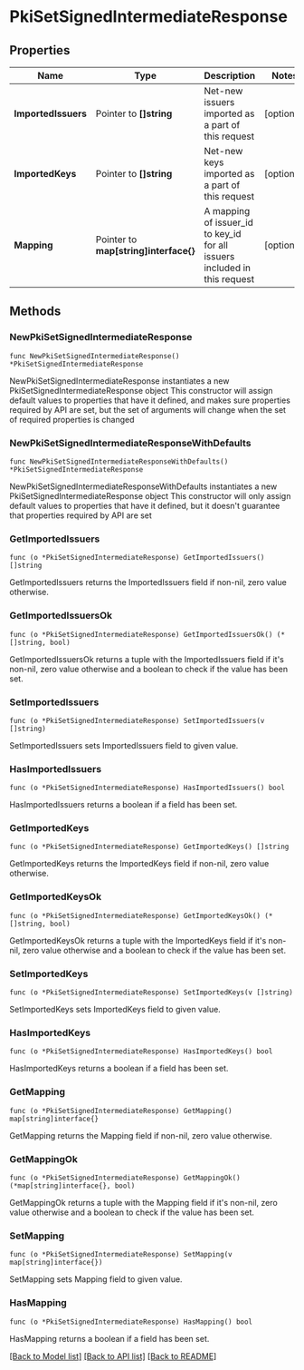 # PkiSetSignedIntermediateResponse


## Properties

Name | Type | Description | Notes
------------ | ------------- | ------------- | -------------
**ImportedIssuers** | Pointer to **[]string** | Net-new issuers imported as a part of this request | [optional] 
**ImportedKeys** | Pointer to **[]string** | Net-new keys imported as a part of this request | [optional] 
**Mapping** | Pointer to **map[string]interface{}** | A mapping of issuer_id to key_id for all issuers included in this request | [optional] 



## Methods


### NewPkiSetSignedIntermediateResponse

`func NewPkiSetSignedIntermediateResponse() *PkiSetSignedIntermediateResponse`

NewPkiSetSignedIntermediateResponse instantiates a new PkiSetSignedIntermediateResponse object
This constructor will assign default values to properties that have it defined,
and makes sure properties required by API are set, but the set of arguments
will change when the set of required properties is changed

### NewPkiSetSignedIntermediateResponseWithDefaults

`func NewPkiSetSignedIntermediateResponseWithDefaults() *PkiSetSignedIntermediateResponse`

NewPkiSetSignedIntermediateResponseWithDefaults instantiates a new PkiSetSignedIntermediateResponse object
This constructor will only assign default values to properties that have it defined,
but it doesn't guarantee that properties required by API are set


### GetImportedIssuers

`func (o *PkiSetSignedIntermediateResponse) GetImportedIssuers() []string`

GetImportedIssuers returns the ImportedIssuers field if non-nil, zero value otherwise.

### GetImportedIssuersOk

`func (o *PkiSetSignedIntermediateResponse) GetImportedIssuersOk() (*[]string, bool)`

GetImportedIssuersOk returns a tuple with the ImportedIssuers field if it's non-nil, zero value otherwise
and a boolean to check if the value has been set.

### SetImportedIssuers

`func (o *PkiSetSignedIntermediateResponse) SetImportedIssuers(v []string)`

SetImportedIssuers sets ImportedIssuers field to given value.


### HasImportedIssuers

`func (o *PkiSetSignedIntermediateResponse) HasImportedIssuers() bool`

HasImportedIssuers returns a boolean if a field has been set.




### GetImportedKeys

`func (o *PkiSetSignedIntermediateResponse) GetImportedKeys() []string`

GetImportedKeys returns the ImportedKeys field if non-nil, zero value otherwise.

### GetImportedKeysOk

`func (o *PkiSetSignedIntermediateResponse) GetImportedKeysOk() (*[]string, bool)`

GetImportedKeysOk returns a tuple with the ImportedKeys field if it's non-nil, zero value otherwise
and a boolean to check if the value has been set.

### SetImportedKeys

`func (o *PkiSetSignedIntermediateResponse) SetImportedKeys(v []string)`

SetImportedKeys sets ImportedKeys field to given value.


### HasImportedKeys

`func (o *PkiSetSignedIntermediateResponse) HasImportedKeys() bool`

HasImportedKeys returns a boolean if a field has been set.




### GetMapping

`func (o *PkiSetSignedIntermediateResponse) GetMapping() map[string]interface{}`

GetMapping returns the Mapping field if non-nil, zero value otherwise.

### GetMappingOk

`func (o *PkiSetSignedIntermediateResponse) GetMappingOk() (*map[string]interface{}, bool)`

GetMappingOk returns a tuple with the Mapping field if it's non-nil, zero value otherwise
and a boolean to check if the value has been set.

### SetMapping

`func (o *PkiSetSignedIntermediateResponse) SetMapping(v map[string]interface{})`

SetMapping sets Mapping field to given value.


### HasMapping

`func (o *PkiSetSignedIntermediateResponse) HasMapping() bool`

HasMapping returns a boolean if a field has been set.









[[Back to Model list]](../README.md#documentation-for-models) [[Back to API list]](../README.md#documentation-for-api-endpoints) [[Back to README]](../README.md)


